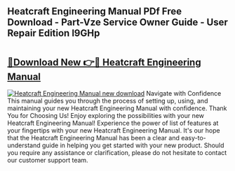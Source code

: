 ## Heatcraft Engineering Manual PDf Free Download - Part-Vze Service Owner Guide - User Repair Edition l9GHp

# <h2><a href="http://bc4221.oget.top/?id=Heatcraft+Engineering+Manual">🔗Download New 👉🔴 Heatcraft Engineering Manual</a></h2>

[![Heatcraft Engineering Manual new download](https://i.imgur.com/5g1atiW.png)](http://bc4221.oget.top/?id=Heatcraft+Engineering+Manual)
Navigate with Confidence This manual guides you through the process of setting up, using, and maintaining your new Heatcraft Engineering Manual with confidence. Thank You for Choosing Us! Enjoy exploring the possibilities with your new Heatcraft Engineering Manual! Experience the power of list of features at your fingertips with your new Heatcraft Engineering Manual. It's our hope that the Heatcraft Engineering Manual has been a clear and easy-to-understand guide in helping you get started with your new product. Should you require any assistance or clarification, please do not hesitate to contact our customer support team.
